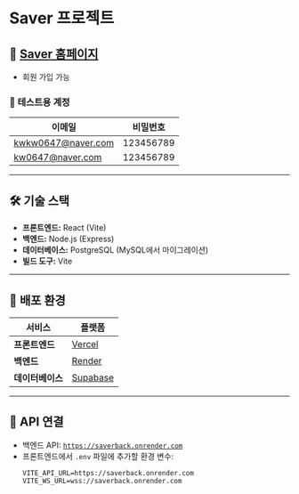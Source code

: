 # Saver 프로젝트

## 🔗 [Saver 홈페이지](https://ssavert1.vercel.app/)
- 회원 가입 가능

### 📝 **테스트용 계정**
| 이메일 | 비밀번호 |
|--------|-----------|
| kwkw0647@naver.com | 123456789 |
| kw0647@naver.com | 123456789 |

---

## 🛠 **기술 스택**
- **프론트엔드:** React (Vite)
- **백엔드:** Node.js (Express)
- **데이터베이스:** PostgreSQL (MySQL에서 마이그레이션)
- **빌드 도구:** Vite

---

## 🚀 **배포 환경**
| 서비스 | 플랫폼 |
|--------|------------|
| **프론트엔드** | [Vercel](https://vercel.com/) |
| **백엔드** | [Render](https://render.com/) |
| **데이터베이스** | [Supabase](https://supabase.com/) |

---

## 📌 **API 연결**
- 백엔드 API: [`https://saverback.onrender.com`](https://saverback.onrender.com)
- 프론트엔드에서 `.env` 파일에 추가할 환경 변수:
  ```plaintext
  VITE_API_URL=https://saverback.onrender.com
  VITE_WS_URL=wss://saverback.onrender.com
